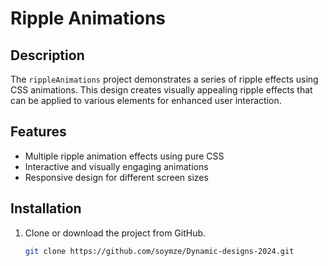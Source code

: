 # Ripple Animations

## Description
The `rippleAnimations` project demonstrates a series of ripple effects using CSS animations. This design creates visually appealing ripple effects that can be applied to various elements for enhanced user interaction.

## Features
- Multiple ripple animation effects using pure CSS
- Interactive and visually engaging animations
- Responsive design for different screen sizes

## Installation
1. Clone or download the project from GitHub.
   ```bash
   git clone https://github.com/soymze/Dynamic-designs-2024.git
